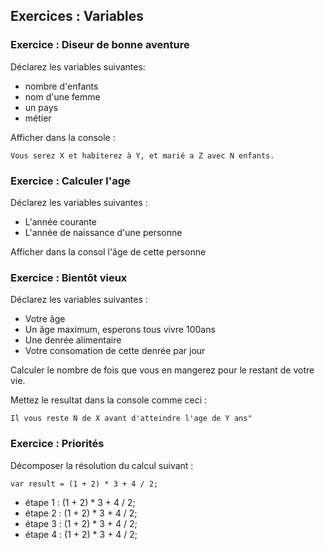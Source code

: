 ## Exercices : Variables

### Exercice  : Diseur de bonne aventure

Déclarez les variables suivantes: 
- nombre d'enfants
- nom d'une femme
- un pays
- métier

Afficher dans la console : 

`Vous serez X et habiterez à Y, et marié a Z avec N enfants.`

### Exercice : Calculer l'age

Déclarez les variables suivantes : 
* L'année courante
* L'année de naissance d'une personne

Afficher dans la consol l'âge de cette personne

### Exercice : Bientôt vieux

Déclarez les variables suivantes : 
* Votre âge 
* Un âge maximum, esperons tous vivre 100ans 
* Une denrée alimentaire 
* Votre consomation de cette denrée par jour

Calculer le nombre de fois que vous en mangerez pour le restant de votre vie.

Mettez le resultat dans la console comme ceci : 

`Il vous reste N de X avant d'atteindre l'age de Y ans"`

### Exercice : Priorités 

Décomposer la résolution du calcul suivant : 

`var result = (1 + 2) * 3 + 4 / 2;`

- étape 1 : (1 + 2) * 3 + 4 / 2;
- étape 2 : (1 + 2) * 3 + 4 / 2;
- étape 3 : (1 + 2) * 3 + 4 / 2;
- étape 4 : (1 + 2) * 3 + 4 / 2;








